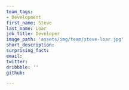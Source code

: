 ```yaml
---
team_tags:
- Development
first_name: Steve
last_name: Loar
job_title: Developer
image_path: 'assets/img/team/steve-loar.jpg'
short_description:
surprising_fact:
email:
twitter:
dribbble: ''
github:

---
```

